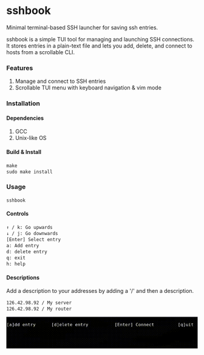 # **sshbook**

Minimal terminal-based SSH launcher for saving ssh entries.

sshbook is a simple TUI tool for managing and launching SSH connections. It stores entries in a plain-text file and lets you add, delete, and connect to hosts from a scrollable CLI.

### Features
 1. Manage and connect to SSH entries
 2. Scrollable TUI menu with keyboard navigation & vim mode

### Installation

#### Dependencies
1. GCC
2. Unix-like OS

#### Build & Install
```
make
sudo make install
```

### Usage
```
sshbook
```

#### Controls
```
↑ / k: Go upwards
↓ / j: Go downwards
[Enter] Select entry
a: Add entry
d: delete entry
q: exit
h: help
```

#### Descriptions
Add a description to your addresses by adding a '/' and then a description.
```
126.42.98.92 / My server
126.42.98.92 / My router
```

![usagegif](./usagegif.gif)
